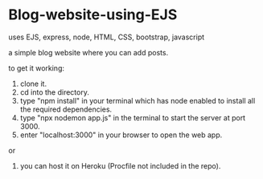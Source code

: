 # Blog-website-using-EJS
uses EJS, express, node, HTML, CSS, bootstrap, javascript

a simple blog website where you can add posts.

to get it working:
1) clone it.
2) cd into the directory.
3) type "npm install" in your terminal which has node enabled to install all the required dependencies.
4) type "npx nodemon app.js" in the terminal to start the server at port 3000.
5) enter "localhost:3000" in your browser to open the web app.

or

1) you can host it on Heroku (Procfile not included in the repo).
